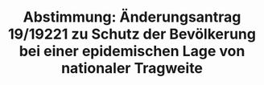 ---
abstimmung:
  abstimmung: 1
  bundestagssitzung: 160
  legislaturperiode: 19
categories:
- Todo
data:
- title: Abstimmungsergebnis 20200514_1-data.pdf
  url: /res/2021-btw/abstimmungsergebnisse/20200514_1-data.pdf
- title: Abstimmungsergebnis 20200514_1_xls-data.xlsx
  url: /res/2021-btw/abstimmungsergebnisse/20200514_1_xls-data.xlsx
- title: Abstimmungsergebnis 20200514_1_xls-data.csv
  url: /res/2021-btw/abstimmungsergebnisse/csv/20200514_1_xls-data.csv
ergebnis:
  afd:
    enthaltung: 67
    gesamt: 89
    ja: 0
    nein: 11
    nichtabgegeben: 11
    ungueltig: 0
  bü90/gr:
    enthaltung: 0
    gesamt: 67
    ja: 61
    nein: 0
    nichtabgegeben: 6
    ungueltig: 0
  cdu/csu:
    enthaltung: 0
    gesamt: 246
    ja: 1
    nein: 227
    nichtabgegeben: 18
    ungueltig: 0
  die linke.:
    enthaltung: 0
    gesamt: 69
    ja: 58
    nein: 0
    nichtabgegeben: 11
    ungueltig: 0
  fdp:
    enthaltung: 0
    gesamt: 80
    ja: 73
    nein: 2
    nichtabgegeben: 5
    ungueltig: 0
  file: 20200514_1_xls-data.xlsx
  fraktionslos:
    enthaltung: 2
    gesamt: 6
    ja: 0
    nein: 0
    nichtabgegeben: 4
    ungueltig: 0
  spd:
    enthaltung: 0
    gesamt: 152
    ja: 1
    nein: 143
    nichtabgegeben: 8
    ungueltig: 0
layout: abstimmung
links:
- title: Link zu bundestag.de
  url: https://www.bundestag.de/parlament/plenum/abstimmung/abstimmung?id=668
preview: 'Deutscher Bundestag


  160. Sitzung des Deutschen Bundestages

  am Donnerstag, 14. Mai 2020


  Endgültiges Ergebnis der Namentlichen Abstimmung Nr. 1


  Änderungsantrag der Fraktion BÜNDNIS 90/DIE GRÜNEN

  zu der zweiten Beratung des Gesetzentwurfs der Fraktionen der CDU/CSU und SPD -
  Drs.

  19/18967, 19/19216

  Entwurf eines Zweiten Gesetzes zum Schutz der Bevölkerung bei einer epidemischen
  Lage

  von nationaler Tragweite

  Drs. 19/19221'
tags:
- Todo
title: 'Abstimmung: Änderungsantrag 19/19221 zu Schutz der Bevölkerung bei einer epidemischen
  Lage von nationaler Tragweite'
---